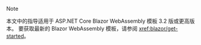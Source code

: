 > [!NOTE]
> 本文中的指导适用于 ASP.NET Core Blazor WebAssembly 模板 3.2 版或更高版本。 要获取最新的 Blazor WebAssembly 模板，请参阅 <xref:blazor/get-started>。
